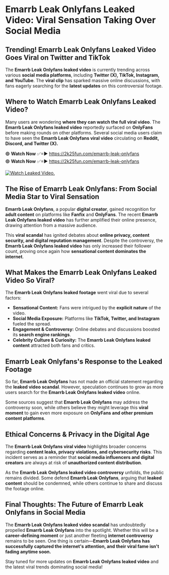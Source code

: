 # Emarrb Leak Onlyfans Leaked Video: Viral Sensation Taking Over Social Media

## **Trending! Emarrb Leak Onlyfans Leaked Video Goes Viral on Twitter and TikTok**
The **Emarrb Leak Onlyfans leaked video** is currently trending across various **social media platforms**, including **Twitter (X), TikTok, Instagram, and YouTube**. The **viral clip** has sparked massive online discussions, with fans eagerly searching for the **latest updates** on this controversial footage.

## **Where to Watch Emarrb Leak Onlyfans Leaked Video?**
Many users are wondering **where they can watch the full viral video**. The **Emarrb Leak Onlyfans leaked video** reportedly surfaced on **OnlyFans** before making rounds on other platforms. Several social media users claim to have seen the **Emarrb Leak Onlyfans viral video** circulating on **Reddit, Discord, and Twitter (X).**

🟢 **Watch Now** ✅=► https://2k25fun.com/emarrb-leak-onlyfans  
🟢 **Watch Now** ✅=► https://2k25fun.com/emarrb-leak-onlyfans  

[![Watch Leaked Video.](https://miro.medium.com/v2/resize:fit:828/format:webp/1*cilzJN44JGOrTw9NJCrNHA.gif "Watch Leaked Video")](https://2k25fun.com/emarrb-leak-onlyfans)

## **The Rise of Emarrb Leak Onlyfans: From Social Media Star to Viral Sensation**
**Emarrb Leak Onlyfans**, a popular **digital creator**, gained recognition for **adult content** on platforms like **Fanfix** and **OnlyFans**. The recent **Emarrb Leak Onlyfans leaked video** has further amplified their online presence, drawing attention from a massive audience.

This **viral scandal** has ignited debates about **online privacy, content security, and digital reputation management**. Despite the controversy, the **Emarrb Leak Onlyfans leaked video** has only increased their follower count, proving once again how **sensational content dominates the internet**.

## **What Makes the Emarrb Leak Onlyfans Leaked Video So Viral?**
The **Emarrb Leak Onlyfans leaked footage** went viral due to several factors:
- **Sensational Content:** Fans were intrigued by the **explicit nature** of the video.
- **Social Media Exposure:** Platforms like **TikTok, Twitter, and Instagram** fueled the spread.
- **Engagement & Controversy:** Online debates and discussions boosted its **search engine rankings**.
- **Celebrity Culture & Curiosity:** The **Emarrb Leak Onlyfans leaked content** attracted both fans and critics.

## **Emarrb Leak Onlyfans's Response to the Leaked Footage**
So far, **Emarrb Leak Onlyfans** has not made an official statement regarding the **leaked video scandal**. However, speculation continues to grow as more users search for the **Emarrb Leak Onlyfans leaked video** online.

Some sources suggest that **Emarrb Leak Onlyfans** may address the controversy soon, while others believe they might leverage this **viral moment** to gain even more exposure on **OnlyFans and other premium content platforms**.

## **Ethical Concerns & Privacy in the Digital Age**
The **Emarrb Leak Onlyfans viral video** highlights broader concerns regarding **content leaks, privacy violations, and cybersecurity risks**. This incident serves as a reminder that **social media influencers and digital creators** are always at risk of **unauthorized content distribution**.

As the **Emarrb Leak Onlyfans leaked video controversy** unfolds, the public remains divided. Some defend **Emarrb Leak Onlyfans**, arguing that **leaked content** should be condemned, while others continue to share and discuss the footage online.

## **Final Thoughts: The Future of Emarrb Leak Onlyfans in Social Media**
The **Emarrb Leak Onlyfans leaked video scandal** has undoubtedly propelled **Emarrb Leak Onlyfans** into the spotlight. Whether this will be a **career-defining moment** or just another fleeting **internet controversy** remains to be seen. One thing is certain—**Emarrb Leak Onlyfans has successfully captured the internet's attention, and their viral fame isn't fading anytime soon.**

Stay tuned for more updates on **Emarrb Leak Onlyfans leaked video** and the latest viral trends dominating social media!